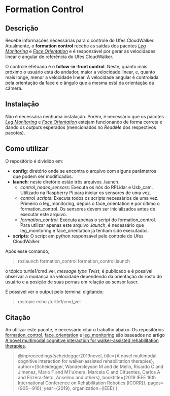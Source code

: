 # Formation Control
## Descrição
Recebe informações necessárias para o controle do Ufes CloudWalker. Atualmente, o **formation control** recebe as saídas dos pacotes [*Leg Monitoring*](https://github.com/ufescloudwalker/leg_monitoring/edit/main/README.md) e [*Face Orientation*](https://github.com/ufescloudwalker/face_orientation) e é responsável por gerar as velocidades linear e angular de referência do Ufes CloudWalker. 

O controle efetuado é o **follow-in-front control**. Neste, quanto mais próximo o usuário está do andador, maior a velocidade linear, e, quanto mais longe, menor a velocidade linear. A velocidade angular é controlada pela orientação da face e o ângulo que a mesma está da orientação da câmera.

## Instalação
Não é necessária nenhuma instalação. Porém, é necessário que os pacotes  [*Leg Monitoring*](https://github.com/ufescloudwalker/leg_monitoring/edit/main/README.md) e [*Face Orientation*](https://github.com/ufescloudwalker/face_orientation) estejam funcionando de forma correta e dando os *outputs*  esperados (mencionados no *ReadMe* dos respectivos pacotes).

## Como utilizar
O repositório é dividido em:
* **config**: diretório onde se encontra o arquivo com alguns parâmetros que podem ser modificados.
* **launch**: neste diretório estão três arquivos .launch. 
	* *control_nodes_sensors*: Executa os nós do RPLidar e Usb_cam. Utilizado na Raspberry Pi para iniciar os sensores de uma vez.
	* *control_scripts*: Executa todos os scripts necessários de uma vez. Primeiro o leg_monitoring, depois o face_orientation e por último o formation_control. Os sensores devem ser inicializados antes de executar este arquivo.
	* *formation_control*: Executa apenas o script do formation_control. Para utilizar apenas este arquivo *.launch*, é necessário que leg_monitoring e face_orientation ja tenham sido executados.
* **scripts**: O script em python  responsável pelo controle do Ufes CloudWalker.

Após esse comando, 
>roslaunch formation_control formation_control.launch

o tópico turtle1/cmd_vel, *message type Twist*, é publicado e é possível observar a mudança na velocidade dependendo da orientação do rosto do usuário e a posição de suas pernas em relação ao sensor laser.

É possível ver o output pelo terminal digitando:
>rostopic echo /turtle1/cmd_vel 

## Citação
Ao utilizar este pacote, é necessário citar o trabalho abaixo. Os repositórios [formation_control](https://github.com/ufescloudwalker/formation_control), [face_orientation](https://github.com/ufescloudwalker/face_orientation) e [leg_monitoring](https://github.com/ufescloudwalker/leg_monitoring) são baseados no artigo [A novel multimodal cognitive interaction for walker-assisted rehabilitation therapies](https://ieeexplore.ieee.org/abstract/document/8779469/).

>@inproceedings{scheidegger2019novel,
  title={A novel multimodal cognitive interaction for walker-assisted rehabilitation therapies},
  author={Scheidegger, Wandercleyson M and de Mello, Ricardo C and Jimenez, Mario F and M{\'u}nera, Marcela C and Cifuentes, Carlos A and Frizera-Neto, Anselmo and others},
  booktitle={2019 IEEE 16th International Conference on Rehabilitation Robotics (ICORR)},
  pages={905--910},
  year={2019},
  organization={IEEE}
}
